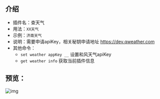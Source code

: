 ## 介绍

* 插件名：查天气
* 用法：`XX天气`
* 示例：`济南天气`
* 说明：需要申请apiKey，相关秘钥申请地址 https://dev.qweather.com
* 其他命令：
    * `set weather appKey __` 设置和风天气apiKey
    * `get weather info` 获取当前插件信息

## 预览：

![img](https://github.com/yqchilde/wxbot/blob/hook/plugins/weather/preview.jpg)
